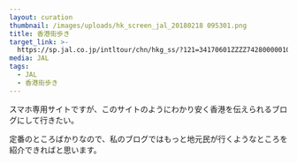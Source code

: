 ```yaml
---
layout: curation
thumbnail: /images/uploads/hk_screen_jal_20180218 095301.png
title: 香港街歩き
target_link: >-
  https://sp.jal.co.jp/intltour/chn/hkg_ss/?121=34170601ZZZZ7428000001000111ZZZZZZ002349&utm_source=twitter&utm_medium=social&utm_campaign=04_intltour_1802_0044
media: JAL
tags:
  - JAL
  - 香港街歩き
---
```

スマホ専用サイトですが、このサイトのようにわかり安く香港を伝えられるブログにして行きたい。

定番のところばかりなので、私のブログではもっと地元民が行くようなところを紹介できればと思います。
